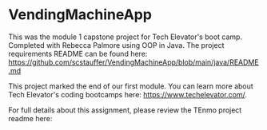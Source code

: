 # VendingMachineApp

This was the module 1 capstone project for Tech Elevator's boot camp.  Completed with Rebecca Palmore using OOP in Java.  The project requirements README can be found here:  https://github.com/scstauffer/VendingMachineApp/blob/main/java/README.md


This project marked the end of our first module. You can learn more about Tech Elevator's coding bootcamps here: https://www.techelevator.com/.

For full details about this assignment, please review the TEnmo project readme here: 